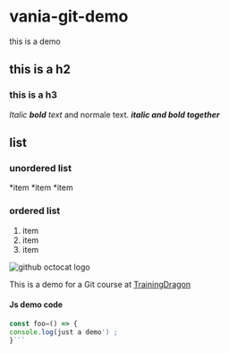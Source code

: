 # vania-git-demo
this is a demo 

## this is a h2
### this is a h3
*Italic **bold** text* and normale text.
_**italic and bold together**_


## list

### unordered list
*item
*item
*item

### ordered list
1. item
2. item
3. item

![github octocat logo](https://github.githubassets.com/images/modules/logos_page/Octocat.png)

This is a demo for a Git course at [TrainingDragon](https://www.trainingdragon.co.uk/)

#### Js demo code
``` javascript
const foo=() => {
console.log(just a demo') ;
}```
